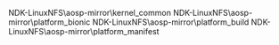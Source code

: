 NDK-LinuxNFS\aosp-mirror\kernel_common
NDK-LinuxNFS\aosp-mirror\platform_bionic
NDK-LinuxNFS\aosp-mirror\platform_build
NDK-LinuxNFS\aosp-mirror\platform_manifest